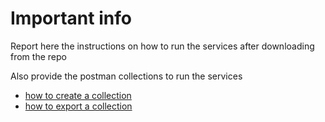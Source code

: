 # Important info

Report here the instructions on how to run the services after downloading from the repo

Also provide the postman collections to run the services
* [how to create a collection](https://learning.postman.com/docs/getting-started/creating-the-first-collection/)
* [how to export a collection](https://learning.postman.com/docs/getting-started/importing-and-exporting-data/#exporting-collections)


